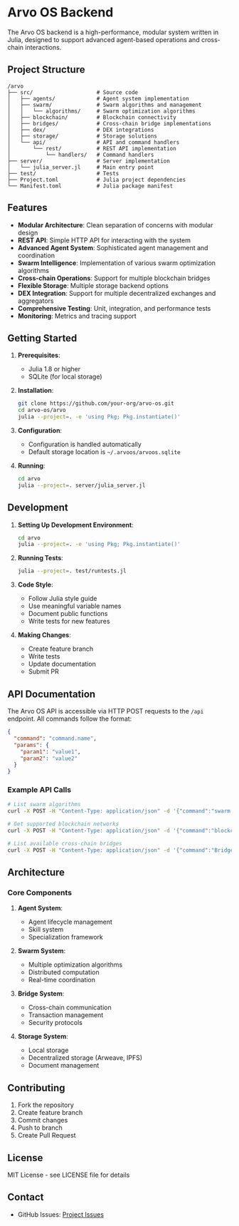 # Arvo OS Backend

The Arvo OS backend is a high-performance, modular system written in Julia, designed to support advanced agent-based operations and cross-chain interactions.

## Project Structure

```
/arvo
├── src/                    # Source code
│   ├── agents/             # Agent system implementation
│   ├── swarm/              # Swarm algorithms and management
│   │   └── algorithms/     # Swarm optimization algorithms
│   ├── blockchain/         # Blockchain connectivity
│   ├── bridges/            # Cross-chain bridge implementations
│   ├── dex/                # DEX integrations
│   ├── storage/            # Storage solutions
│   └── api/                # API and command handlers
│       └── rest/           # REST API implementation
│           └── handlers/   # Command handlers
├── server/                 # Server implementation
│   └── julia_server.jl     # Main entry point
├── test/                   # Tests
├── Project.toml            # Julia project dependencies
└── Manifest.toml           # Julia package manifest
```

## Features

- **Modular Architecture**: Clean separation of concerns with modular design
- **REST API**: Simple HTTP API for interacting with the system
- **Advanced Agent System**: Sophisticated agent management and coordination
- **Swarm Intelligence**: Implementation of various swarm optimization algorithms
- **Cross-chain Operations**: Support for multiple blockchain bridges
- **Flexible Storage**: Multiple storage backend options
- **DEX Integration**: Support for multiple decentralized exchanges and aggregators
- **Comprehensive Testing**: Unit, integration, and performance tests
- **Monitoring**: Metrics and tracing support

## Getting Started

1. **Prerequisites**:
   - Julia 1.8 or higher
   - SQLite (for local storage)

2. **Installation**:
   ```bash
   git clone https://github.com/your-org/arvo-os.git
   cd arvo-os/arvo
   julia --project=. -e 'using Pkg; Pkg.instantiate()'
   ```

3. **Configuration**:
   - Configuration is handled automatically
   - Default storage location is `~/.arvoos/arvoos.sqlite`

4. **Running**:
   ```bash
   cd arvo
   julia --project=. server/julia_server.jl
   ```

## Development

1. **Setting Up Development Environment**:
   ```bash
   cd arvo
   julia --project=. -e 'using Pkg; Pkg.instantiate()'
   ```

2. **Running Tests**:
   ```bash
   julia --project=. test/runtests.jl
   ```

3. **Code Style**:
   - Follow Julia style guide
   - Use meaningful variable names
   - Document public functions
   - Write tests for new features

4. **Making Changes**:
   - Create feature branch
   - Write tests
   - Update documentation
   - Submit PR

## API Documentation

The Arvo OS API is accessible via HTTP POST requests to the `/api` endpoint. All commands follow the format:

```json
{
  "command": "command.name",
  "params": {
    "param1": "value1",
    "param2": "value2"
  }
}
```

### Example API Calls

```bash
# List swarm algorithms
curl -X POST -H "Content-Type: application/json" -d '{"command":"swarm.list_algorithms","params":{}}' http://localhost:8052/api

# Get supported blockchain networks
curl -X POST -H "Content-Type: application/json" -d '{"command":"blockchain.get_chains","params":{}}' http://localhost:8052/api

# List available cross-chain bridges
curl -X POST -H "Content-Type: application/json" -d '{"command":"Bridge.list_bridges","params":{}}' http://localhost:8052/api
```

## Architecture

### Core Components

1. **Agent System**:
   - Agent lifecycle management
   - Skill system
   - Specialization framework

2. **Swarm System**:
   - Multiple optimization algorithms
   - Distributed computation
   - Real-time coordination

3. **Bridge System**:
   - Cross-chain communication
   - Transaction management
   - Security protocols

4. **Storage System**:
   - Local storage
   - Decentralized storage (Arweave, IPFS)
   - Document management

## Contributing

1. Fork the repository
2. Create feature branch
3. Commit changes
4. Push to branch
5. Create Pull Request

## License

MIT License - see LICENSE file for details

## Contact

- GitHub Issues: [Project Issues](https://github.com/your-org/arvo-os/issues)
